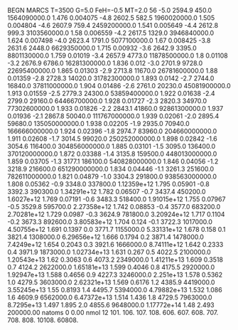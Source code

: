 BEGN
MARCS T=3500 G=5.0 FeH=-0.5 MT=2.0
                  56
-5.0 2594.9 450.0 1564090000.0 1.476 0.004075 
-4.8 2602.5 582.5 1960020000.0 1.505 0.004804 
-4.6 2607.9 759.4 2459200000.0 1.541 0.005649 
-4.4 2612.8 999.3 3103560000.0 1.58 0.006559 
-4.2 2617.5 1329.0 3946840000.0 1.624 0.007498 
-4.0 2623.4 1791.0 5077100000.0 1.67 0.008425 
-3.8 2631.6 2448.0 6629350000.0 1.715 0.00932 
-3.6 2642.9 3395.0 8801130000.0 1.759 0.01019 
-3.4 2657.9 4773.0 11878500000.0 1.8 0.01108 
-3.2 2676.9 6786.0 16281300000.0 1.836 0.012 
-3.0 2701.9 9728.0 22695400000.0 1.865 0.01303 
-2.9 2713.8 11670.0 26781600000.0 1.88 0.01359 
-2.8 2728.3 14020.0 31782300000.0 1.893 0.0142 
-2.7 2744.0 16840.0 37811000000.0 1.904 0.01486 
-2.6 2761.0 20230.0 45081900000.0 1.913 0.01559 
-2.5 2779.3 24300.0 53859400000.0 1.922 0.01638 
-2.4 2799.0 29160.0 64466700000.0 1.928 0.01727 
-2.3 2820.3 34970.0 77302600000.0 1.933 0.01826 
-2.2 2843.1 41860.0 92861300000.0 1.937 0.01936 
-2.1 2867.8 50040.0 111767000000.0 1.939 0.02061 
-2.0 2895.4 59680.0 135050000000.0 1.938 0.02205 
-1.9 2935.0 70940.0 166666000000.0 1.924 0.02396 
-1.8 2974.7 83960.0 204660000000.0 1.911 0.02608 
-1.7 3014.5 99020.0 250252000000.0 1.898 0.02842 
-1.6 3054.6 116400.0 304856000000.0 1.885 0.03101 
-1.5 3095.0 136400.0 370120000000.0 1.872 0.03388 
-1.4 3135.8 159500.0 448013000000.0 1.859 0.03705 
-1.3 3177.1 186100.0 540828000000.0 1.846 0.04056 
-1.2 3218.9 216600.0 651290000000.0 1.834 0.04446 
-1.1 3261.3 251600.0 782611000000.0 1.821 0.04879 
-1.0 3304.3 291800.0 938563000000.0 1.808 0.05362 
-0.9 3348.0 337800.0 1.12359e+12 1.795 0.05901 
-0.8 3392.3 390300.0 1.34291e+12 1.782 0.06507 
-0.7 3437.4 450200.0 1.6027e+12 1.769 0.07191 
-0.6 3483.3 518400.0 1.91015e+12 1.755 0.07967 
-0.5 3529.8 595700.0 2.27358e+12 1.742 0.08853 
-0.4 3577.0 683200.0 2.70281e+12 1.729 0.0987 
-0.3 3624.9 781800.0 3.20924e+12 1.717 0.1104 
-0.2 3673.3 892600.0 3.80583e+12 1.704 0.124 
-0.1 3722.3 1017000.0 4.50755e+12 1.691 0.1397 
0.0 3771.7 1155000.0 5.33131e+12 1.678 0.158 
0.1 3821.4 1308000.0 6.29656e+12 1.666 0.1794 
0.2 3871.4 1478000.0 7.4249e+12 1.654 0.2043 
0.3 3921.6 1666000.0 8.74111e+12 1.642 0.2333 
0.4 3971.9 1873000.0 1.02734e+13 1.631 0.267 
0.5 4022.5 2100000.0 1.20543e+13 1.62 0.3063 
0.6 4073.2 2349000.0 1.41211e+13 1.609 0.3518 
0.7 4124.2 2622000.0 1.65181e+13 1.599 0.4046 
0.8 4175.5 2920000.0 1.92947e+13 1.588 0.4656 
0.9 4227.3 3246000.0 2.251e+13 1.578 0.5362 
1.0 4279.5 3603000.0 2.62321e+13 1.569 0.6176 
1.2 4385.9 4419000.0 3.55245e+13 1.55 0.8193 
1.4 4495.7 5394000.0 4.79882e+13 1.532 1.086 
1.6 4609.9 6562000.0 6.47372e+13 1.514 1.436 
1.8 4729.5 7963000.0 8.7295e+13 1.497 1.895 
2.0 4855.6 9648000.0 1.17772e+14 1.48 2.493 
200000.00
natoms              0      0.00
nmol          12
          101.         106.       107.      108.         606.        607.        608.
          707.         708.       808.    10108.       60808.
